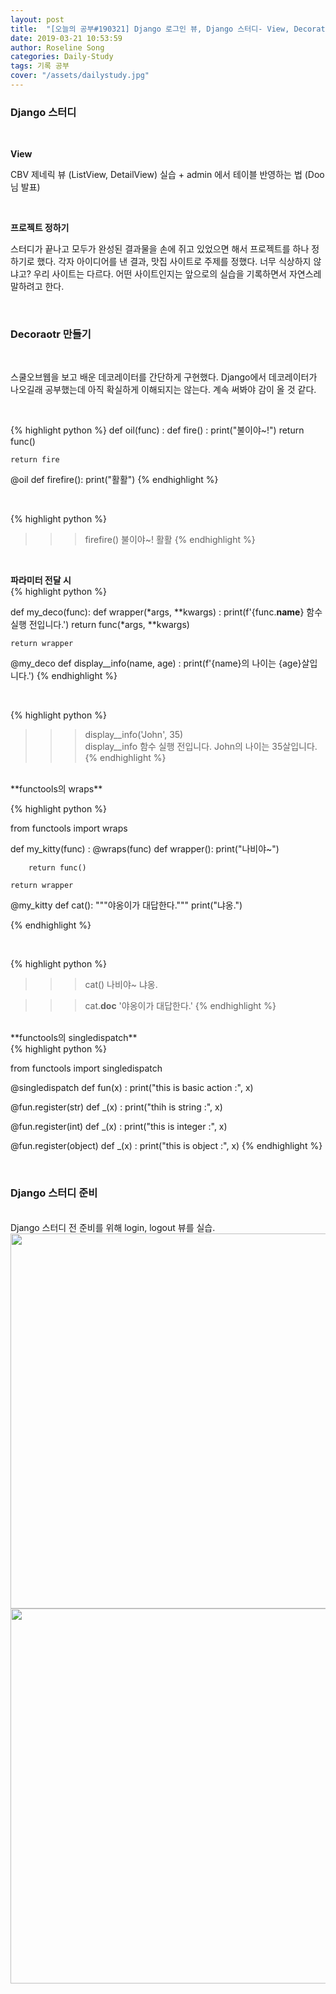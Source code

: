 ```yaml
---
layout: post
title:  "[오늘의 공부#190321] Django 로그인 뷰, Django 스터디- View, Decorator 만들기"
date: 2019-03-21 10:53:59
author: Roseline Song
categories: Daily-Study
tags: 기록 공부
cover: "/assets/dailystudy.jpg"
---
```


### Django 스터디 
<br>

**View** 

CBV 제네릭 뷰 (ListView, DetailView) 실습 + admin 에서 테이블 반영하는 법 (Doo 님 발표)

<br>

**프로젝트 정하기** 

스터디가 끝나고 모두가 완성된 결과물을 손에 쥐고 있었으면 해서 프로젝트를 하나 정하기로 했다. 각자 아이디어를 낸 결과, 맛집 사이트로 주제를 정했다. 너무 식상하지 않냐고? 우리 사이트는 다르다. 어떤 사이트인지는 앞으로의 실습을 기록하면서 자연스레 말하려고 한다.

<br>


### Decoraotr 만들기 
<br>

스쿨오브웹을 보고 배운 데코레이터를 간단하게 구현했다. Django에서 데코레이터가 나오길래 공부했는데 아직 확실하게 이해되지는 않는다. 계속 써봐야 감이 올 것 같다. 

<br>

{% highlight python %}
def oil(func) : 
    def fire() :
        print("불이야~!")
        return func() 

    return fire

@oil 
def firefire(): 
    print("활활")
{% endhighlight %}

<br>

{% highlight python %}
>>> firefire()
불이야~!
활활
{% endhighlight %}

<br>

**파라미터 전달 시**
<br>
{% highlight python %}

def my_deco(func):
    def wrapper(*args, **kwargs) : 
        print(f'{func.__name__} 함수 실행 전입니다.')
        return func(*args, **kwargs)
    
    return wrapper

@my_deco
def display__info(name, age) : 
    print(f'{name}의 나이는 {age}살입니다.')
{% endhighlight %}

<br>

{% highlight python %}

>>> display__info('John', 35)    
display__info 함수 실행 전입니다.
John의 나이는 35살입니다.
{% endhighlight %}

<br>
**functools의 wraps**
<br>

{% highlight python %}

from functools import wraps

def my_kitty(func) : 
    @wraps(func)
    def wrapper():
        print("나비야~")
        
        return func()
        
    return wrapper

@my_kitty
def cat():
    """야옹이가 대답한다."""
    print("냐옹.")

{% endhighlight %}

<br>

{% highlight python %}

>>> cat()
나비야~
냐옹.

>>> cat.__doc__
'야옹이가 대답한다.'
{% endhighlight %}

<br>
**functools의 singledispatch**
<br>
{% highlight python %}

from functools import singledispatch

@singledispatch
def fun(x) : 
    print("this is basic action :", x)
    
@fun.register(str)
def _(x) :
    print("thih is string :", x)
    
@fun.register(int)
def _(x) :
    print("this is integer :", x)
    
@fun.register(object)
def _(x) :
    print("this is object :", x)
{% endhighlight %}

<br>

### Django 스터디 준비 
<br>
Django 스터디 전 준비를 위해 login, logout 뷰를 실습. 

<img src="https://postfiles.pstatic.net/MjAxOTAzMjFfNzMg/MDAxNTUzMTczMjU5MjI4._dYMhhngjuizDH1DGBfFSBJQ1m6Ye1zHARbFKYho0RQg.zIaqz5LRMP8Fcn5HLAcc1ucGVZYpOemiwBoOZuef3Wkg.PNG.guseod24/login.PNG?type=w966" style="width:600">

<br>

<img src="https://postfiles.pstatic.net/MjAxOTAzMjFfMjYg/MDAxNTUzMTczMjU5MjQ0.wsqA7y_tFTNZbSmTcsJ7ZV59gwkm8cEmUntKrohlUuwg.vwVhV7MYt2MNMb7vgb2tPOT7X4EFlf2XBJX3U1y6WjMg.PNG.guseod24/login2.PNG?type=w966" style="width:600">
